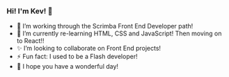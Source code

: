 ### Hi! I'm Kev! 🤸

- 🚀 I’m working through the Scrimba Front End Developer path!
- 🌱 I’m currently re-learning HTML, CSS and JavaScript! Then moving on to React!!
- ✨ I’m looking to collaborate on Front End projects!
- ⚡ Fun fact: I used to be a Flash developer!
- 💞 I hope you have a wonderful day!

<!--
**vigordesign/vigordesign** is a ✨ _special_ ✨ repository because its `README.md` (this file) appears on your GitHub profile.

Here are some ideas to get you started:

- 🔭 I’m currently working on ...
- 🌱 I’m currently learning ...
- 👯 I’m looking to collaborate on ...
- 🤔 I’m looking for help with ...
- 💬 Ask me about ...
- 📫 How to reach me: ...
- 😄 Pronouns: ...
- ⚡ Fun fact: ...
-->
